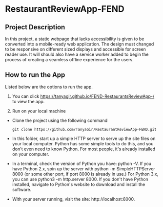 # RestaurantReviewApp-FEND

## Project Description

In this project, a static webpage that lacks accessibility is given to be converted into a mobile-ready web application. The design must changed to be responsive on different sized displays and accessible for screen reader use. It will should also have a service worker added  to begin the process of creating a seamless offline experience for the users.

## How to run the App

Listed below are the options to run the app.

1. You can click https://tanyagir.github.io/FEND-RestaurantsReviewApp-/ to view the app.

2. Run on your local machine

* Clone the project using the following command

   ```git clone https://github.com/TanyaGir/RestaurantReviewApp-FEND.git ```
   
* In this folder, start up a simple HTTP server to serve up the site files on your local computer. Python has some simple tools to do this,  and you don't even need to know Python. For most people, it's already installed on your computer.

* In a terminal, check the version of Python you have: python -V. If you have Python 2.x, spin up the server with python -m          SimpleHTTPServer 8000 (or some other port, if port 8000 is already in use.) For Python 3.x, you can use python3 -m http.server 8000. 
If you don't have Python installed, navigate to Python's website to download and install the software.

* With your server running, visit the site: http://localhost:8000.
